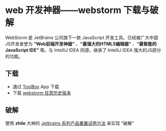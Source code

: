 # web 开发神器——webstorm 下载与破解

WebStorm 是 JetBrains 公司旗下一款 JavaScript 开发工具。已经被广大中国JS开发者誉为 **“Web前端开发神器”** 、**“最强大的HTML5编辑器”** 、**“最智能的JavaScript IDE”** 等。与 IntelliJ IDEA 同源，继承了 IntelliJ IDEA 强大的JS部分的功能。

## 下载
- 通过 [ToolBox](https://www.jetbrains.com.cn/toolbox-app/) App 下载
- 下载 [webstorm 任意历史版本](https://www.jetbrains.com.cn/webstorm/download/other.html) 

## 破解
使用 **zhile** 大神的 [Jetbrains 系列产品重置试用方法](https://zhile.io/2020/11/18/jetbrains-eval-reset-deprecated.html) 来实现 “破解”
